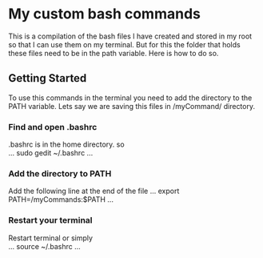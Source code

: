 # My custom bash commands

This is a compilation of the bash files I have created and stored in my root so that I can use them on my terminal.
But for this the folder that holds these files need to be in the path variable. Here is how to do so.

## Getting Started

To use this commands in the terminal you need to add the directory to the PATH variable. Lets say we are saving this files in /myCommand/ directory.

### Find and open .bashrc
.bashrc is in the home directory. so <br>
...
	sudo gedit ~/.bashrc
...

### Add the directory to PATH
Add the following line at the end of the file
...
export PATH=/myCommands:$PATH
...

### Restart your terminal
Restart terminal or simply <br>
...
	source ~/.bashrc
...


